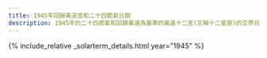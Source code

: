 ```yaml
---
title: 1945年回歸黃道宮和二十四節氣日期
description: 1945年的二十四節氣和回歸黃道為基準的黃道十二宮(又稱十二星座)的交界日期，常見於西洋占星術和星座運程
---
```

{% include_relative _solarterm_details.html year="1945" %}
